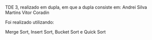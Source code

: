 TDE 3, realizado em dupla, em que a dupla consiste em:
Andrei Silva Martins
Vitor Coradin

Foi realizado utilizando:

Merge Sort, Insert Sort, Bucket Sort e Quick Sort
